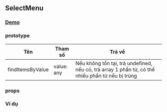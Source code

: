 ## SelectMenu

### [Demo](https://absol.cf/libs/absol-acomp/demo/selectmenu.html)

### prototype

| Tên              | Tham số    | Trả về                                                                                            |
|------------------|------------|---------------------------------------------------------------------------------------------------|
| findItemsByValue | value: any | Nếu không  tồn tại, trả undefined, nếu có, trả array 1 phần tử, có thể nhiều phần tử nếu bị trùng |

### props

<script>
var clazz = absol.require('selectmenu');
render({
    tag: 'table',
    child: [
        {
            tag: 'thead',
            child: [
                {
                    tag: 'tr',
                    child: [
                        { tag: 'td', child: { text: 'Tên' } },
                        { tag: 'td', child: { text: 'Chú thích' } }
                    ]
                }
            ]
        },
        {
            tag: 'tbody',
            child: Object.keys(clazz.property).map(function (name) {
                return {
                    tag: 'tr',
                    child: [
                        { tag: 'td', child: { text: name } },
                        { tag: 'td', child: { text: '' } },
                    ]
                }
            })
        }
    ]
});
</script>

### Ví dụ

